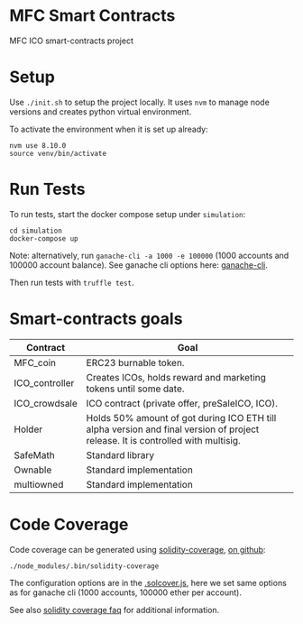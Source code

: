 # MFC Smart Contracts

MFC ICO smart-contracts project

# Setup

Use `./init.sh` to setup the project locally.
It uses `nvm` to manage node versions and creates python virtual environment.

To activate the environment when it is set up already:

```
nvm use 8.10.0
source venv/bin/activate
```

# Run Tests

To run tests, start the docker compose setup under `simulation`:

```
cd simulation
docker-compose up
```

Note: alternatively, run `ganache-cli -a 1000 -e 100000` (1000 accounts and 100000 account balance).
See ganache cli options here: [ganache-cli](https://github.com/trufflesuite/ganache-cli).

Then run tests with `truffle test`.

# Smart-contracts goals

| Contract | Goal |
| ------ | ------ |
| MFC_coin | ERC23 burnable token. |
| ICO_controller | Creates ICOs, holds reward and marketing tokens until some date. |
| ICO_crowdsale | ICO contract (private offer, preSaleICO, ICO). |
| Holder | Holds 50% amount of got during ICO ETH till alpha version and final version of project release. It is controlled with multisig. |
| SafeMath | Standard library |
| Ownable | Standard implementation |
| multiowned | Standard implementation |

# Code Coverage

Code coverage can be generated using [solidity-coverage](https://www.npmjs.com/package/solidity-coverage), [on github](https://github.com/sc-forks/solidity-coverage):

```
./node_modules/.bin/solidity-coverage
```

The configuration options are in the [.solcover.js](./.solcover.js), here we set same options as for ganache cli (1000 accounts, 100000 ether per account).

See also [solidity coverage faq](https://github.com/sc-forks/solidity-coverage/blob/master/docs/faq.md) for additional information.
